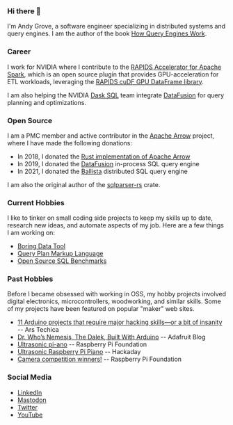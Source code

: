 ### Hi there 👋

I'm Andy Grove, a software engineer specializing in distributed systems and query engines. I am the author of the book [How Query Engines Work](https://leanpub.com/how-query-engines-work).

### Career

I work for NVIDIA where I contribute to the [RAPIDS Accelerator for Apache Spark](https://github.com/NVIDIA/spark-rapids), which is an open source plugin that provides GPU-acceleration for ETL workloads, leveraging the [RAPIDS cuDF GPU DataFrame library](https://github.com/rapidsai/cudf).

I am also helping the NVIDIA [Dask SQL](https://github.com/dask-contrib/dask-sql) team integrate [DataFusion](https://github.com/apache/arrow-datafusion) for query planning and optimizations.


### Open Source

I am a PMC member and active contributor in the [Apache Arrow](https://github.com/apache/arrow/) project, where I have made the following donations:

- In 2018, I donated the [Rust implementation of Apache Arrow](https://github.com/apache/arrow-rs)
- In 2019, I donated the [DataFusion](https://github.com/apache/arrow-datafusion) in-process SQL query engine
- In 2021, I donated the [Ballista](https://github.com/apache/arrow-ballista) distributed SQL query engine

I am also the original author of the [sqlparser-rs](https://github.com/sqlparser-rs/sqlparser-rs) crate.

### Current Hobbies

I like to tinker on small coding side projects to keep my skills up to date, research new ideas, and automate aspects of my job. Here are a few things I am working on:

- [Boring Data Tool](https://github.com/andygrove/bdt)
- [Query Plan Markup Language](https://github.com/andygrove/qpml)
- [Open Source SQL Benchmarks](https://github.com/sql-benchmarks/)

### Past Hobbies

Before I became obsessed with working in OSS, my hobby projects involved digital electronics, microcontrollers, woodworking, and similar skills. Some of my projects have been featured on popular "maker" web sites.

- [11 Arduino projects that require major hacking skills—or a bit of insanity](https://arstechnica.com/information-technology/2013/05/11-arduino-projects-that-require-major-hacking-skills-or-a-bit-of-insanity/) -- Ars Techica
- [Dr. Who’s Nemesis, The Dalek, Built With Arduino](https://blog.adafruit.com/2014/03/29/dr-whos-nemesis-the-dalek-built-with-arduino-arduinod14/) -- Adafruit Blog
- [Ultrasonic pi-ano](https://www.raspberrypi.org/blog/ultrasonic-piano/) -- Raspberry Pi Foundation
- [Ultrasonic Raspberry Pi Piano](https://hackaday.com/2017/04/22/ultrasonic-raspberry-pi-piano/) -- Hackaday
- [Camera competition winners!](https://www.raspberrypi.org/blog/camera-competition-winners/) -- Raspberry Pi Foundation

### Social Media

- [LinkedIn](https://www.linkedin.com/in/andygrove/)
- [Mastodon](https://fosstodon.org/@andygrove)
- [Twitter](https://twitter.com/andygrove_io)
- [YouTube](https://www.youtube.com/channel/UCO91431fcbKqm10mRTIUFfA)


